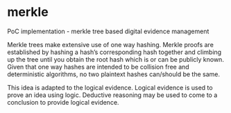 # merkle
 PoC implementation - merkle tree based digital evidence management
 
 Merkle trees make extensive use of one way hashing.
Merkle proofs are established by hashing a hash’s corresponding hash together and climbing up the tree until you obtain the root hash which is or can be publicly known.
Given that one way hashes are intended to be collision free and deterministic algorithms, no two plaintext hashes can/should be the same.

 This idea is adapted to the logical evidence. Logical evidence is used to prove an idea using logic. Deductive reasoning may be used to come to a conclusion to provide logical evidence. 

